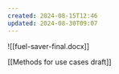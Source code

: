 ```yaml
---
created: 2024-08-15T12:46
updated: 2024-08-30T09:07
---
```

![[fuel-saver-final.docx]]

[[Methods for use cases draft]]